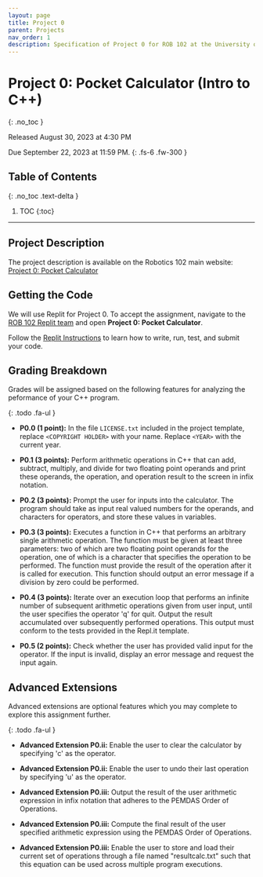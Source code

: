 ```yaml
---
layout: page
title: Project 0
parent: Projects
nav_order: 1
description: Specification of Project 0 for ROB 102 at the University of Michigan.
---
```


# Project 0: Pocket Calculator (Intro to C++)
{: .no_toc }

Released August 30, 2023 at 4:30 PM

Due September 22, 2023 at 11:59 PM.
{: .fs-6 .fw-300 }

## Table of Contents
{: .no_toc .text-delta }

1. TOC
{:toc}

---

## Project Description

The project description is available on the Robotics 102 main website: [Project 0: Pocket Calculator](https://robotics102.org/projects/a0.html)

## Getting the Code

We will use Replit for Project 0. To accept the assignment, navigate to the [ROB 102 Replit team](https://replit.com/team/rob102-um-f23) and open **Project 0: Pocket Calculator**.

Follow the [Replit Instructions](https://robotics102.org/tutorials/replit.html) to learn how to write, run, test, and submit your code.

## Grading Breakdown

Grades will be assigned based on the following features for analyzing the peformance of your C++ program.

{: .todo .fa-ul }
* <span class="fa-li"><i class="fa-solid fa-laptop-code"></i></span>
  **P0.0 (1 point):**
  In the file `LICENSE.txt` included in the project template, replace `<COPYRIGHT HOLDER>` with your name.
  Replace `<YEAR>` with the current year.

* <span class="fa-li"><i class="fa-solid fa-laptop-code"></i></span>
  **P0.1 (3 points):**
  Perform arithmetic operations in C++ that can add, subtract, multiply, and divide for two floating point operands and print these operands, the operation, and operation result to the screen in infix notation.

* <span class="fa-li"><i class="fa-solid fa-laptop-code"></i></span>
  **P0.2 (3 points):**
  Prompt the user for inputs into the calculator. The program should take as input real valued numbers for the operands, and characters for operators, and store these values in variables.

* <span class="fa-li"><i class="fa-solid fa-laptop-code"></i></span>
  **P0.3 (3 points):**
  Executes a function in C++ that performs an arbitrary single arithmetic operation. The function must be given at least three parameters: two of which are two floating point operands for the operation, one of which is a character that specifies the operation to be performed.  The function must provide the result of the operation after it is called for execution.  This function should output an error message if a division by zero could be performed.

* <span class="fa-li"><i class="fa-solid fa-laptop-code"></i></span>
  **P0.4 (3 points):**
  Iterate over an execution loop that performs an infinite number of subsequent arithmetic operations given from user input, until the user specifies the operator 'q' for quit.  Output the result accumulated over subsequently performed operations.  This output must conform to the tests provided in the Repl.it template.

* <span class="fa-li"><i class="fa-solid fa-laptop-code"></i></span>
  **P0.5 (2 points):**
  Check whether the user has provided valid input for the operator. If the input is invalid, display an error message and request the input again.


## Advanced Extensions

Advanced extensions are optional features which you may complete to explore this assignment further.

{: .todo .fa-ul }
* <span class="fa-li"><i class="fa-solid fa-laptop-code"></i></span>
  **Advanced Extension P0.ii:**
  Enable the user to clear the calculator by specifying 'c' as the operator.

* <span class="fa-li"><i class="fa-solid fa-laptop-code"></i></span>
  **Advanced Extension P0.ii:**
  Enable the user to undo their last operation by specifying 'u' as the operator.

* <span class="fa-li"><i class="fa-solid fa-laptop-code"></i></span>
  **Advanced Extension P0.iii:**
  Output the result of the user arithmetic expression in infix notation that adheres to the PEMDAS Order of Operations.

* <span class="fa-li"><i class="fa-solid fa-laptop-code"></i></span>
  **Advanced Extension P0.iii:**
  Compute the final result of the user specified arithmetic expression using the PEMDAS Order of Operations.

* <span class="fa-li"><i class="fa-solid fa-laptop-code"></i></span>
  **Advanced Extension P0.iii:**
  Enable the user to store and load their current set of operations through a file named "resultcalc.txt" such that this equation can be used across multiple program executions.
